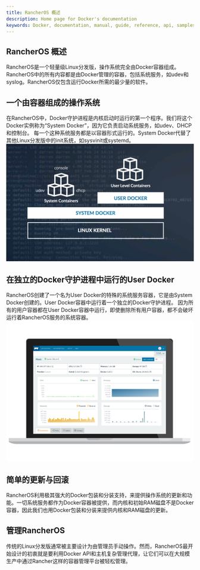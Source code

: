 ```yaml
---
title: RancherOS 概述
description: Home page for Docker's documentation
keywords: Docker, documentation, manual, guide, reference, api, samples
---
```


## RancherOS 概述

RancherOS是一个轻量级Linux分发版，操作系统完全由Docker容器组成。
RancherOS中的所有内容都是由Docker管理的容器，包括系统服务，如udev和syslog。RancherOS仅包含运行Docker所需的最少量的软件。	

## 一个由容器组成的操作系统

在RancherOS中，Docker守护进程是内核启动时运行的第一个程序。我们将这个Docker实例称为“System Docker”，因为它负责启动系统服务，如udev、DHCP和控制台。
每一个这种系统服务都是以容器形式运行的。System Docker代替了其他Linux分发版中的init系统，如sysvinit或systemd。
![](img/rancheros-docker-kernel.png)
## 在独立的Docker守护进程中运行的User Docker

RancherOS创建了一个名为User Docker的特殊的系统服务容器，它是由System Docker创建的。User Docker容器中运行着一个独立的Docker守护进程。
因为所有的用户容器都在User Docker容器中运行，即使删除所有用户容器，都不会破坏运行着RancherOS服务的系统容器。
![](img/homepage-feature-1.png)
## 简单的更新与回滚

RancherOS利用极其强大的Docker包装和分装支持，来提供操作系统的更新和功能。一切系统服务都作为Docker容器被提供，而内核和初始RAM磁盘不是Docker容器，因此我们也用Docker包装和分装来提供内核和RAM磁盘的更新。

## 管理RancherOS

传统的Linux分发版通常被主要设计为由管理员手动操作。然而，RancherOS最开始设计的初衷就是要利用Docker API和主机复杂管理代理，让它们可以在大规模生产中通过Rancher这样的容器管理平台被轻松管理。
